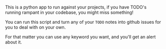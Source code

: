 This is a python app to run against your projects, if you have TODO's running
rampant in your codebase, you might miss something!

You can run this script and turn any of your `TODO` notes into github issues
for you to deal with on your own.

For that matter you can use any keyword you want, and you'll get an alert about
it. 

